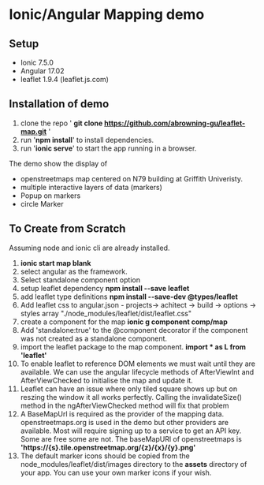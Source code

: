 # Ionic/Angular Mapping demo
## Setup
- Ionic 7.5.0
- Angular 17.02 
- leaflet 1.9.4 (leaflet.js.com)
## Installation of demo

1. clone the repo ' **git clone https://github.com/abrowning-gu/leaflet-map.git** '
2. run '**npm install**' to install dependencies.
3. run '**ionic serve**' to start the app running in a browser.

The demo show the display of  
- openstreetmaps map centered on N79 building at Griffith Univeristy.
- multiple interactive layers of data (markers)
- Popup on markers
- circle Marker


## To Create from Scratch
Assuming node and ionic cli are already installed.
1. **ionic start map blank**
2. select angular as the framework.
3. Select standalone component option
4. setup leaflet dependency **npm install --save leaflet**
5. add leaflet type definitions **npm install --save-dev @types/leaflet**
6. Add leaflet css to angular.json  - projects-> achitect -> build -> options -> styles array  "./node_modules/leaflet/dist/leaflet.css"
7. create a component for the map **ionic g component comp/map**
8. Add 'standalone:true' to the @component decorator if the component was not created as a standalone component.
9. import the leaflet package to the map component. **import * as L from 'leaflet'**
10. To enable leaflet to reference DOM elements we must wait until they are available. We can use the angular lifecycle methods of AfterViewInt and AfterViewChecked to initialise the map and update it.
11. Leaflet can have an issue where only tiled square shows up but on reszing the window it all works perfectly.  Calling the invalidateSize() method in the ngAfterViewChecked method will fix that problem
12. A BaseMapUrl is required as the provider of the mapping data. openstreetmaps.org is used in the demo but other providers are available.  Most will require signing up to a service to get an API key. Some are free some are not. The baseMapURl of openstreetmaps is **'https://{s}.tile.openstreetmap.org/{z}/{x}/{y}.png'**
13. The default marker icons should be copied from the node_modules/leaflet/dist/images directory to the **assets** directory of your app. You can use your own marker icons if your wish.
